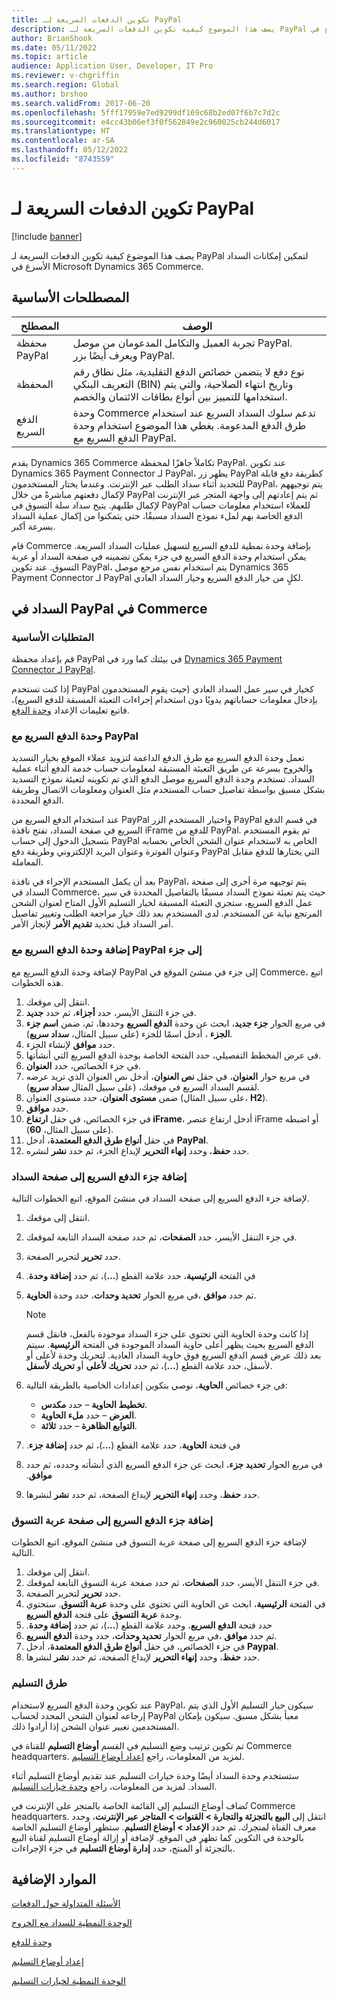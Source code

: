 ```yaml
---
title: تكوين الدفعات السريعة لـ PayPal
description: يصف هذا الموضوع كيفية تكوين الدفعات السريعة لـ PayPal لتمكين إمكانات السداد الأسرع في Microsoft Dynamics 365 Commerce.
author: BrianShook
ms.date: 05/11/2022
ms.topic: article
audience: Application User, Developer, IT Pro
ms.reviewer: v-chgriffin
ms.search.region: Global
ms.author: brshoo
ms.search.validFrom: 2017-06-20
ms.openlocfilehash: 5fff17959e7ed9299df169c68b2ed07f6b7c7d2c
ms.sourcegitcommit: e4cc43b06ef3f0f562849e2c960025cb244d6017
ms.translationtype: HT
ms.contentlocale: ar-SA
ms.lasthandoff: 05/12/2022
ms.locfileid: "8743559"
---
```

# <a name="configure-express-payments-for-paypal"></a>تكوين الدفعات السريعة لـ PayPal

[!include [banner](../includes/banner.md)]

يصف هذا الموضوع كيفية تكوين الدفعات السريعة لـ PayPal لتمكين إمكانات السداد الأسرع في Microsoft Dynamics 365 Commerce.

## <a name="key-terms"></a>المصطلحات الأساسية

| المصطلح | ‏‏الوصف‬ |
|---|---|
| محفظة PayPal | تجربة العميل والتكامل المدعومان من موصل PayPal. ويعرف أيضًا بزر PayPal. |
| المحفظة | نوع دفع لا يتضمن خصائص الدفع التقليدية، مثل نطاق رقم التعريف البنكي (BIN) وتاريخ انتهاء الصلاحية، والتي يتم استخدامها للتمييز بين أنواع بطاقات الائتمان والخصم. |
| الدفع السريع | وحدة Commerce تدعم سلوك السداد السريع عند استخدام طرق الدفع المدعومة. يغطي هذا الموضوع استخدام وحدة الدفع السريع مع PayPal. |

يقدم Dynamics 365 Commerce تكاملاً جاهزًا لمحفظة PayPal. عند تكوين Dynamics 365 Payment Connector لـ PayPal، يظهر زر PayPal كطريقة دفع قابلة للتحديد أثناء سداد الطلب عبر الإنترنت. وعندما يختار المستخدمون PayPal، يتم توجيههم لإكمال دفعتهم مباشرةً من خلال PayPal ثم يتم إعادتهم إلى واجهة المتجر عبر الإنترنت لإكمال طلبهم. يتيح سداد سلة التسوق في PayPal للعملاء استخدام معلومات حساب الدفع الخاصة بهم لملء نموذج السداد مسبقًا، حتى يتمكنوا من إكمال عملية السداد بسرعة أكبر.

قام Commerce بإضافة وحدة نمطية للدفع السريع لتسهيل عمليات السداد السريعة. يمكن استخدام وحدة الدفع السريع في جزء يمكن تضمينه في صفحة السداد أو عربة التسوق. عند تكوين PayPal، يتم استخدام نفس مرجع موصل Dynamics 365 Payment Connector لـ PayPal لكلٍ من خيار الدفع السريع وخيار السداد العادي.

## <a name="paypal-checkout-in-commerce"></a>السداد في PayPal في Commerce

### <a name="prerequisites"></a>المتطلبات الأساسية

قم بإعداد محفظة PayPal في بيئتك كما ورد في [Dynamics 365 Payment Connector لـ PayPal](../paypal.md).

إذا كنت تستخدم PayPal كخيار في سير عمل السداد العادي (حيث يقوم المستخدمون بإدخال معلومات حساباتهم يدويًا دون استخدام إجراءات التعبئة المسبقة للدفع السريع)، فاتبع تعليمات الإعداد [وحدة الدفع](../payment-module.md).

### <a name="payment-express-module-with-paypal"></a>وحدة الدفع السريع مع PayPal

تعمل وحدة الدفع السريع مع طرق الدفع الداعمة لتزويد عملاء الموقع بخيار التسديد والخروج بسرعة عن طريق التعبئة المستبقة لمعلومات حساب خدمة الدفع أثناء عملية السداد. تستخدم وحدة الدفع السريع موصل الدفع الذي تم تكوينه لتعبئة نموذج التسديد بشكل مسبق بواسطة تفاصيل حساب المستخدم مثل العنوان ومعلومات الاتصال وطريقة الدفع المحددة.

عند استخدام الدفع السريع من PayPal واختيار المستخدم الزر PayPal في قسم الدفع السريع في صفحة السداد، تفتح نافذة iFrame للدفع من PayPal. ثم يقوم المستخدم بتسجيل الدخول إلى حساب PayPal الخاص به لاستخدام عنوان الشحن الخاص بحسابه وعنوان الفوترة وعنوان البريد الإلكتروني وطريقة دفع PayPal التي يختارها للدفع مقابل المعاملة.

بعد أن يكمل المستخدم الإجراء في نافذة PayPal، يتم توجيهه مرة أخرى إلى صفحة السداد في Commerce، حيث يتم تعبئة نموذج السداد مسبقًا بالتفاصيل المحددة في سير عمل الدفع السريع، ستجري التعبئة المسبقة لخيار التسليم الأول المتاح لعنوان الشحن المرتجع نيابة عن المستخدم. لدى المستخدم بعد ذلك خيار مراجعة الطلب وتغيير تفاصيل أمر السداد قبل تحديد **تقديم الأمر** لإنجاز الأمر.

### <a name="add-the-payment-express-module-with-paypal-to-a-fragment"></a>إضافة وحدة الدفع السريع مع PayPal إلى جزء

لإضافة وحدة الدفع السريع مع PayPal إلى جزء في منشئ الموقع في Commerce، اتبع هذه الخطوات.

1. انتقل إلى موقعك.
1. في جزء التنقل الأيسر، حدد **أجزاء**، ثم حدد **جديد**.
1. في مربع الحوار **جزء جديد**، ابحث عن وحدة **الدفع السريع** وحددها، ثم، ضمن **اسم جزء الجزء** ، أدخل اسمًا للجزء (على سبيل المثال، **سداد سريع**).
1. حدد **موافق** لإنشاء الجزء.
1. في عرض المخطط التفصيلي، حدد الفتحة الخاصة بوحدة الدفع السريع التي أنشأتها.
1. في جزء الخصائص، حدد **العنوان**.
1. في مربع حوار **العنوان**، في حقل **نص العنوان**، أدخل نص العنوان الذي تريد عرضه لقسم السداد السريع في موقعك، (على سبيل المثال **سداد سريع**).
1. ضمن **مستوى العنوان**، حدد مستوى العنوان (على سبيل المثال، **H2**).
1. حدد **موافق**.
1. في جزء الخصائص، في حقل **ارتفاع iFrame**، أدخل ارتفاع عنصر iFrame أو اضبطه (على سبيل المثال، **60**).
1. في حقل **أنواع طرق الدفع المعتمدة**، أدخل **PayPal**.
1. حدد **حفظ**، وحدد **إنهاء التحرير** لإيداع الجزء، ثم حدد **نشر** لنشره.

### <a name="add-the-payment-express-fragment-to-the-checkout-page"></a>إضافة جزء الدفع السريع إلى صفحة السداد

لإضافة جزء الدفع السريع إلى صفحة السداد في منشئ الموقع، اتبع الخطوات التالية.

1. انتقل إلى موقعك.
1. في جزء التنقل الأيسر، حدد **الصفحات**، ثم حدد صفحة السداد التابعة لموقعك.
1. حدد **تحرير** لتحرير الصفحة.
1. في الفتحة **الرئيسية‬‬‏‫**، حدد علامة القطع (**...**)، ثم حدد **إضافة وحدة**.
1. في مربع الحوار **تحديد وحدات**، حدد وحدة **الحاوية‬‏‎**، ثم حدد **موافق**.

    > [!NOTE]
    > إذا كانت وحدة الحاوية التي تحتوي على جزء السداد موجودة بالفعل، فانقل قسم الدفع السريع بحيث يظهر أعلى حاوية السداد الموجودة في الفتحة **الرئيسية**. سيتم بعد ذلك عرض قسم الدفع السريع فوق حاوية السداد العادية. لتحريك وحدة لأعلى أو لأسفل، حدد علامة القطع (**...**)، ثم حدد **تحريك لأعلى** أو **تحريك لأسفل**.

1. في جزء خصائص **الحاوية**، نوصي بتكوين إعدادات الخاصية بالطريقة التالية:

    - **تخطيط الحاوية** – حدد **مكدس**.
    - **العرض** – حدد **ملء الحاوية**.
    - **التوابع الظاهرة‬** – حدد **ثلاثة**.

1. في فتحة **الحاوية‬‬‏‫**، حدد علامة القطع (**...**)، ثم حدد **إضافة جزء**.
1. في مربع الحوار **تحديد جزء**‬‏‫، ابحث عن جزء الدفع السريع الذي أنشأته وحدده، ثم حدد **موافق**.
1. حدد **حفظ**، وحدد **إنهاء التحرير** لإيداع الصفحة، ثم حدد **نشر** لنشرها.

### <a name="add-the-payment-express-fragment-to-the-cart-page"></a>إضافة جزء الدفع السريع إلى صفحة عربة التسوق

لإضافة جزء الدفع السريع إلى صفحة عربة التسوق في منشئ الموقع، اتبع الخطوات التالية.

1. انتقل إلى موقعك.
1. في جزء التنقل الأيسر، حدد **الصفحات**، ثم حدد صفحة عربة التسوق التابعة لموقعك.
1. حدد **تحرير** لتحرير الصفحة.
1. في الفتحة **الرئيسية**، ابحث عن الحاوية التي تحتوي على وحدة **عربة التسوق**. ستحتوي وحدة **عربة التسوق** على فتحة **الدفع السريع**.
1. حدد فتحة **الدفع السريع**، وحدد علامة القطع (**...**)، ثم حدد **إضافة وحدة‬‏‫**.
1. في مربع الحوار **تحديد وحدات**، حدد وحدة **الدفع السريع‬‏‎**، ثم حدد **موافق**.
1. في جزء الخصائص، في حقل **أنواع طرق الدفع المعتمدة**، أدخل **Paypal**.
1. حدد **حفظ**، وحدد **إنهاء التحرير** لإيداع الصفحة، ثم حدد **نشر** لنشرها.

### <a name="modes-of-delivery"></a>طرق التسليم

عند تكوين وحدة الدفع السريع لاستخدام PayPal، سيكون خيار التسليم الأول الذي يتم إرجاعه لعنوان الشحن المحدد لحساب PayPal معبأ بشكل مسبق. سيكون بإمكان المستخدمين تغيير عنوان الشحن إذا أرادوا ذلك.

تم تكوين ترتيب وضع التسليم في القسم **أوضاع التسليم** للقناة في Commerce headquarters. لمزيد من المعلومات، راجع [إعداد أوضاع التسليم](/dynamicsax-2012/appuser-itpro/set-up-modes-of-delivery).

ستستخدم وحدة السداد أيضًا وحدة خيارات التسليم عند تقديم أوضاع التسليم أثناء السداد. لمزيد من المعلومات، راجع [وحدة خيارات التسليم‬](../delivery-options-module.md).

تُضاف أوضاع التسليم إلى القائمة الخاصة بالمتجر على الإنترنت في Commerce headquarters. انتقل إلى **البيع بالتجزئة والتجارة \> القنوات \> المتاجر عبر الإنترنت**، وحدد معرف القناة لمتجرك. ثم حدد **الإعداد \> أوضاع التسليم**. ستظهر أوضاع التسليم الخاصة بالوحدة في التكوين كما تظهر في الموقع. لإضافة أو إزالة أوضاع التسليم لقناة البيع بالتجزئة أو المنتج، حدد **إدارة أوضاع التسليم** في جزء الإجراءات.

## <a name="additional-resources"></a>الموارد الإضافية

[الأسئلة المتداولة حول الدفعات](payments-retail.md)

[الوحدة النمطية للسداد مع الخروج](../add-checkout-module.md)

[وحدة للدفع](../payment-module.md)

[إعداد أوضاع التسليم](/dynamicsax-2012/appuser-itpro/set-up-modes-of-delivery)

[الوحدة النمطية لخيارات التسليم](../delivery-options-module.md)
